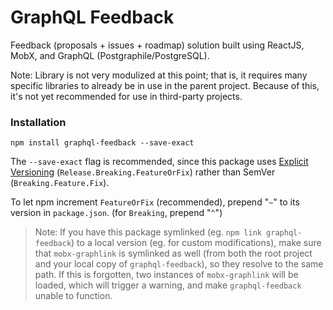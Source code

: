 # GraphQL Feedback

Feedback (proposals + issues + roadmap) solution built using ReactJS, MobX, and GraphQL (Postgraphile/PostgreSQL).

Note: Library is not very modulized at this point; that is, it requires many specific libraries to already be in use in the parent project. Because of this, it's not yet recommended for use in third-party projects.

### Installation

```
npm install graphql-feedback --save-exact
```

The `--save-exact` flag is recommended, since this package uses [Explicit Versioning](https://medium.com/sapioit/why-having-3-numbers-in-the-version-name-is-bad-92fc1f6bc73c) (`Release.Breaking.FeatureOrFix`) rather than SemVer (`Breaking.Feature.Fix`).

To let npm increment `FeatureOrFix` (recommended), prepend "`~`" to its version in `package.json`. (for `Breaking`, prepend "`^`")

> Note: If you have this package symlinked (eg. `npm link graphql-feedback`) to a local version (eg. for custom modifications), make sure that `mobx-graphlink` is symlinked as well (from both the root project and your local copy of `graphql-feedback`), so they resolve to the same path. If this is forgotten, two instances of `mobx-graphlink` will be loaded, which will trigger a warning, and make `graphql-feedback` unable to function.